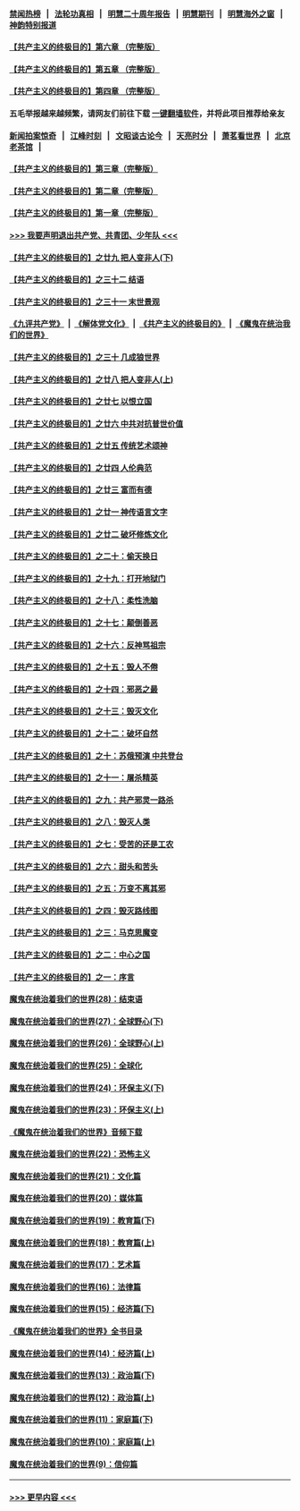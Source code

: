 #### [禁闻热榜](热点新闻.md?=0)  &nbsp;&nbsp;|&nbsp;&nbsp; [法轮功真相](https://github.com/gfw-breaker/truth/blob/master/README.md?=0) &nbsp;&nbsp;|&nbsp;&nbsp; [明慧二十周年报告](https://github.com/gfw-breaker/mh-reports/blob/master/README.md?=0) &nbsp;&nbsp;|&nbsp;&nbsp;[明慧期刊](https://github.com/gfw-breaker/mh-qikan) &nbsp;&nbsp;|&nbsp;&nbsp; [明慧海外之窗](https://github.com/gfw-breaker/mh-news/blob/master/README.md?=0) &nbsp;&nbsp;|&nbsp;&nbsp; [神韵特别报道](https://github.com/gfw-breaker/mh-news/blob/master/shenyun.md?=0)
#### [【共产主义的终极目的】第六章 （完整版）](../pages/nsc422/n11428913.md?t=03031302) 
#### [【共产主义的终极目的】第五章 （完整版）](../pages/nsc422/n11428912.md?t=03031302) 
#### [【共产主义的终极目的】第四章 （完整版）](../pages/nsc422/n11428907.md?t=03031302) 
#### 五毛举报越来越频繁，请网友们前往下载 [一键翻墙软件](https://github.com/gfw-breaker/ssr-accounts)，并将此项目推荐给亲友
#### [新闻拍案惊奇](https://github.com/gfw-breaker/banned-news/blob/master/pages/link4.md) &nbsp;&nbsp;|&nbsp;&nbsp; [江峰时刻](https://github.com/gfw-breaker/banned-news/blob/master/pages/link4.md) &nbsp;&nbsp;|&nbsp;&nbsp; [文昭谈古论今](https://github.com/gfw-breaker/banned-news/blob/master/pages/link4.md) &nbsp;&nbsp;|&nbsp;&nbsp; [天亮时分](https://github.com/gfw-breaker/banned-news/blob/master/pages/link4.md) &nbsp;&nbsp;|&nbsp;&nbsp; [萧茗看世界](https://github.com/gfw-breaker/banned-news/blob/master/pages/link4.md) &nbsp;&nbsp;|&nbsp;&nbsp; [北京老茶馆](https://github.com/gfw-breaker/banned-news/blob/master/pages/link4.md) &nbsp;&nbsp;|&nbsp;&nbsp; 
#### [【共产主义的终极目的】第三章（完整版）](../pages/nsc422/n11428848.md?t=03031302) 
#### [【共产主义的终极目的】第二章（完整版）](../pages/nsc422/n11428831.md?t=03031302) 
#### [【共产主义的终极目的】第一章（完整版）](../pages/nsc422/n11417651.md?t=03031302) 
#### [>>> 我要声明退出共产党、共青团、少年队 <<<](https://github.com/begood0513/goodnews/blob/master/quit/letter.md) 
#### [【共产主义的终极目的】之廿九 把人变非人(下)](../pages/nsc422/n11344140.md?t=03031302) 
#### [【共产主义的终极目的】之三十二 结语](../pages/nsc422/n11360535.md?t=03031302) 
#### [【共产主义的终极目的】之三十一 末世景观](../pages/nsc422/n11351129.md?t=03031302) 
#### [《九评共产党》](https://github.com/begood0513/9ping.md/blob/master/README.md) &nbsp;|&nbsp; [《解体党文化》](../../../../jtdwh.md/blob/master/README.md)  &nbsp;|&nbsp; [《共产主义的终极目的》](../../../../gczydzjmd.md/blob/master/README.md) &nbsp;|&nbsp; [《魔鬼在统治我们的世界》](../../../../mgztzwmdsj.md/blob/master/README.md) 
#### [【共产主义的终极目的】之三十 几成狼世界](../pages/nsc422/n11348280.md?t=03031302) 
#### [【共产主义的终极目的】之廿八 把人变非人(上)](../pages/nsc422/n11340492.md?t=03031302) 
#### [【共产主义的终极目的】之廿七 以恨立国](../pages/nsc422/n11336944.md?t=03031302) 
#### [【共产主义的终极目的】之廿六 中共对抗普世价值](../pages/nsc422/n11324785.md?t=03031302) 
#### [【共产主义的终极目的】之廿五 传统艺术颂神](../pages/nsc422/n11296396.md?t=03031302) 
#### [【共产主义的终极目的】之廿四 人伦典范](../pages/nsc422/n11296397.md?t=03031302) 
#### [【共产主义的终极目的】之廿三 富而有德](../pages/nsc422/n11283598.md?t=03031302) 
#### [【共产主义的终极目的】之廿一 神传语言文字](../pages/nsc422/n11263265.md?t=03031302) 
#### [【共产主义的终极目的】之廿二 破坏修炼文化](../pages/nsc422/n11245728.md?t=03031302) 
#### [【共产主义的终极目的】之二十：偷天换日](../pages/nsc422/n11238846.md?t=03031302) 
#### [【共产主义的终极目的】之十九：打开地狱门](../pages/nsc422/n11206376.md?t=03031302) 
#### [【共产主义的终极目的】之十八：柔性洗脑](../pages/nsc422/n11199994.md?t=03031302) 
#### [【共产主义的终极目的】之十七：颠倒善恶](../pages/nsc422/n11179782.md?t=03031302) 
#### [【共产主义的终极目的】之十六：反神骂祖宗](../pages/nsc422/n11166798.md?t=03031302) 
#### [【共产主义的终极目的】之十五：毁人不倦](../pages/nsc422/n11166792.md?t=03031302) 
#### [【共产主义的终极目的】之十四：邪恶之最](../pages/nsc422/n11150249.md?t=03031302) 
#### [【共产主义的终极目的】之十三：毁灭文化](../pages/nsc422/n11135227.md?t=03031302) 
#### [【共产主义的终极目的】之十二：破坏自然](../pages/nsc422/n11135214.md?t=03031302) 
#### [【共产主义的终极目的】之十：苏俄预演 中共登台](../pages/nsc422/n11118424.md?t=03031302) 
#### [【共产主义的终极目的】之十一：屠杀精英](../pages/nsc422/n11118442.md?t=03031302) 
#### [【共产主义的终极目的】之九：共产邪灵一路杀](../pages/nsc422/n11114139.md?t=03031302) 
#### [【共产主义的终极目的】之八：毁灭人类](../pages/nsc422/n11108503.md?t=03031302) 
#### [【共产主义的终极目的】之七：受苦的还是工农](../pages/nsc422/n11101809.md?t=03031302) 
#### [【共产主义的终极目的】之六：甜头和苦头](../pages/nsc422/n11096971.md?t=03031302) 
#### [【共产主义的终极目的】之五：万变不离其邪](../pages/nsc422/n11091285.md?t=03031302) 
#### [【共产主义的终极目的】之四：毁灭路线图](../pages/nsc422/n11086284.md?t=03031302) 
#### [【共产主义的终极目的】之三：马克思魔变](../pages/nsc422/n11061941.md?t=03031302) 
#### [【共产主义的终极目的】之二：中心之国](../pages/nsc422/n11047728.md?t=03031302) 
#### [【共产主义的终极目的】之一：序言](../pages/nsc422/n11086077.md?t=03031302) 
#### [魔鬼在统治着我们的世界(28)：结束语](../pages/nsc422/n10936246.md?t=03031302) 
#### [魔鬼在统治着我们的世界(27)：全球野心(下)](../pages/nsc422/n10928319.md?t=03031302) 
#### [魔鬼在统治着我们的世界(26)：全球野心(上)](../pages/nsc422/n10900318.md?t=03031302) 
#### [魔鬼在统治着我们的世界(25)：全球化](../pages/nsc422/n10788205.md?t=03031302) 
#### [魔鬼在统治着我们的世界(24)：环保主义(下)](../pages/nsc422/n10695307.md?t=03031302) 
#### [魔鬼在统治着我们的世界(23)：环保主义(上)](../pages/nsc422/n10688613.md?t=03031302) 
#### [《魔鬼在统治着我们的世界》音频下载](../pages/nsc422/n10635553.md?t=03031302) 
#### [魔鬼在统治着我们的世界(22)：恐怖主义](../pages/nsc422/n10614727.md?t=03031302) 
#### [魔鬼在统治着我们的世界(21)：文化篇](../pages/nsc422/n10597706.md?t=03031302) 
#### [魔鬼在统治着我们的世界(20)：媒体篇](../pages/nsc422/n10586579.md?t=03031302) 
#### [魔鬼在统治着我们的世界(19)：教育篇(下)](../pages/nsc422/n10564808.md?t=03031302) 
#### [魔鬼在统治着我们的世界(18)：教育篇(上)](../pages/nsc422/n10526970.md?t=03031302) 
#### [魔鬼在统治着我们的世界(17)：艺术篇](../pages/nsc422/n10499093.md?t=03031302) 
#### [魔鬼在统治着我们的世界(16)：法律篇](../pages/nsc422/n10485969.md?t=03031302) 
#### [魔鬼在统治着我们的世界(15)：经济篇(下)](../pages/nsc422/n10469975.md?t=03031302) 
#### [《魔鬼在统治着我们的世界》全书目录](../pages/nsc422/n10464261.md?t=03031302) 
#### [魔鬼在统治着我们的世界(14)：经济篇(上)](../pages/nsc422/n10457370.md?t=03031302) 
#### [魔鬼在统治着我们的世界(13)：政治篇(下)](../pages/nsc422/n10448270.md?t=03031302) 
#### [魔鬼在统治着我们的世界(12)：政治篇(上)](../pages/nsc422/n10444576.md?t=03031302) 
#### [魔鬼在统治着我们的世界(11)：家庭篇(下)](../pages/nsc422/n10440961.md?t=03031302) 
#### [魔鬼在统治着我们的世界(10)：家庭篇(上)](../pages/nsc422/n10435448.md?t=03031302) 
#### [魔鬼在统治着我们的世界(9)：信仰篇](../pages/nsc422/n10432159.md?t=03031302) 

----
#### [ >>> 更早内容 <<< ](../indexes/nsc422-earlier.md)
